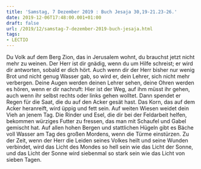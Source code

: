 ```yaml
---
title: 'Samstag, 7 Dezember 2019 : Buch Jesaja 30,19-21.23-26.'
date: 2019-12-06T17:48:00.001+01:00
draft: false
url: /2019/12/samstag-7-dezember-2019-buch-jesaja.html
tags: 
- LECTIO
---
```


Du Volk auf dem Berg Zion, das in Jerusalem wohnt, du brauchst jetzt nicht mehr zu weinen. Der Herr ist dir gnädig, wenn du um Hilfe schreist; er wird dir antworten, sobald er dich hört. Auch wenn dir der Herr bisher nur wenig Brot und nicht genug Wasser gab, so wird er, dein Lehrer, sich nicht mehr verbergen. Deine Augen werden deinen Lehrer sehen, deine Ohren werden es hören, wenn er dir nachruft: Hier ist der Weg, auf ihm müsst ihr gehen, auch wenn ihr selbst rechts oder links gehen wolltet. Dann spendet er Regen für die Saat, die du auf den Acker gesät hast. Das Korn, das auf dem Acker heranreift, wird üppig und fett sein. Auf weiten Wiesen weidet dein Vieh an jenem Tag. Die Rinder und Esel, die dir bei der Feldarbeit helfen, bekommen würziges Futter zu fressen, das man mit Schaufel und Gabel gemischt hat. Auf allen hohen Bergen und stattlichen Hügeln gibt es Bäche voll Wasser am Tag des großen Mordens, wenn die Türme einstürzen. Zu der Zeit, wenn der Herr die Leiden seines Volkes heilt und seine Wunden verbindet, wird das Licht des Mondes so hell sein wie das Licht der Sonne, und das Licht der Sonne wird siebenmal so stark sein wie das Licht von sieben Tagen.